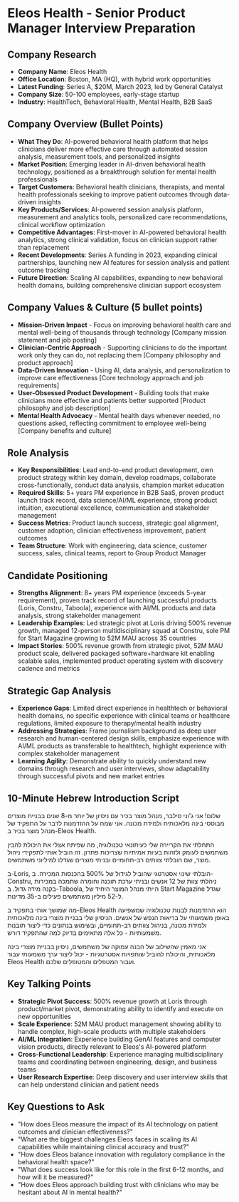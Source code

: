 # Eleos Health - Senior Product Manager Interview Preparation

## Company Research
- **Company Name**: Eleos Health
- **Office Location**: Boston, MA (HQ), with hybrid work opportunities
- **Latest Funding**: Series A, $20M, March 2023, led by General Catalyst
- **Company Size**: 50-100 employees, early-stage startup
- **Industry**: HealthTech, Behavioral Health, Mental Health, B2B SaaS

## Company Overview (Bullet Points)
- **What They Do**: AI-powered behavioral health platform that helps clinicians deliver more effective care through automated session analysis, measurement tools, and personalized insights
- **Market Position**: Emerging leader in AI-driven behavioral health technology, positioned as a breakthrough solution for mental health professionals
- **Target Customers**: Behavioral health clinicians, therapists, and mental health professionals seeking to improve patient outcomes through data-driven insights
- **Key Products/Services**: AI-powered session analysis platform, measurement and analytics tools, personalized care recommendations, clinical workflow optimization
- **Competitive Advantages**: First-mover in AI-powered behavioral health analytics, strong clinical validation, focus on clinician support rather than replacement
- **Recent Developments**: Series A funding in 2023, expanding clinical partnerships, launching new AI features for session analysis and patient outcome tracking
- **Future Direction**: Scaling AI capabilities, expanding to new behavioral health domains, building comprehensive clinician support ecosystem

## Company Values & Culture (5 bullet points)
- **Mission-Driven Impact** - Focus on improving behavioral health care and mental well-being of thousands through technology [Company mission statement and job posting]
- **Clinician-Centric Approach** - Supporting clinicians to do the important work only they can do, not replacing them [Company philosophy and product approach]
- **Data-Driven Innovation** - Using AI, data analysis, and personalization to improve care effectiveness [Core technology approach and job requirements]
- **User-Obsessed Product Development** - Building tools that make clinicians more effective and patients better supported [Product philosophy and job description]
- **Mental Health Advocacy** - Mental health days whenever needed, no questions asked, reflecting commitment to employee well-being [Company benefits and culture]

## Role Analysis
- **Key Responsibilities**: Lead end-to-end product development, own product strategy within key domain, develop roadmaps, collaborate cross-functionally, conduct data analysis, champion market education
- **Required Skills**: 5+ years PM experience in B2B SaaS, proven product launch track record, data science/AI/ML experience, strong product intuition, executional excellence, communication and stakeholder management
- **Success Metrics**: Product launch success, strategic goal alignment, customer adoption, clinician effectiveness improvement, patient outcomes
- **Team Structure**: Work with engineering, data science, customer success, sales, clinical teams, report to Group Product Manager

## Candidate Positioning
- **Strengths Alignment**: 8+ years PM experience (exceeds 5-year requirement), proven track record of launching successful products (Loris, Constru, Taboola), experience with AI/ML products and data analysis, strong stakeholder management
- **Leadership Examples**: Led strategic pivot at Loris driving 500% revenue growth, managed 12-person multidisciplinary squad at Constru, sole PM for Start Magazine growing to 52M MAU across 35 countries
- **Impact Stories**: 500% revenue growth from strategic pivot, 52M MAU product scale, delivered packaged software+hardware kit enabling scalable sales, implemented product operating system with discovery cadence and metrics

## Strategic Gap Analysis
- **Experience Gaps**: Limited direct experience in healthtech or behavioral health domains, no specific experience with clinical teams or healthcare regulations, limited exposure to therapy/mental health industry
- **Addressing Strategies**: Frame journalism background as deep user research and human-centered design skills, emphasize experience with AI/ML products as transferable to healthtech, highlight experience with complex stakeholder management
- **Learning Agility**: Demonstrate ability to quickly understand new domains through research and user interviews, show adaptability through successful pivots and new market entries

## 10-Minute Hebrew Introduction Script

שלום! אני ג'וני סילבר, מנהל מוצר בכיר עם ניסיון של יותר מ-8 שנים בבניית מוצרים מבוססי בינה מלאכותית ולמידת מכונה. אני שמח על ההזדמנות לדבר על התפקיד של מנהל מוצר בכיר ב-Eleos Health.

התחלתי את הקריירה שלי כעיתונאי טכנולוגיה, מה שפיתח אצלי את היכולת להבין משתמשים לעומק ולזהות בעיות אמיתיות שצריכות פתרון. זה הוביל אותי לתפקידי ניהול מוצר, שם הובלתי צוותים רב-תחומיים ובניתי מוצרים שגדלו למיליוני משתמשים.

ב-Loris, הובלתי שינוי אסטרטגי שהוביל לגידול של 500% בהכנסות המכירה. ב-Constru, ניהלתי צוות של 12 אנשים ובניתי ערכת תוכנה וחומרה שתמכה במכירות בקנה מידה גדול. ב-Taboola, הייתי מנהל המוצר היחיד של Start Magazine שגדל ל-52 מיליון משתמשים פעילים ב-35 מדינות.

מה שמושך אותי בתפקיד ב-Eleos Health הוא ההזדמנות לבנות טכנולוגיה שמשפיעה באופן משמעותי על בריאות הנפש של אנשים. הניסיון שלי בבניית מוצרי בינה מלאכותית ולמידת מכונה, בניהול צוותים רב-תחומיים, ובשימוש בנתונים כדי ליצור תובנות משמעותיות - כל אלה מתאימים בדיוק למה שהתפקיד דורש.

אני מאמין שהשילוב של הבנה עמוקה של משתמשים, ניסיון בבניית מוצרי בינה מלאכותית, והיכולת להוביל שותפויות אסטרטגיות - יכול ליצור ערך משמעותי עבור Eleos Health ועבור המטפלים והמטופלים שלכם.

## Key Talking Points
- **Strategic Pivot Success**: 500% revenue growth at Loris through product/market pivot, demonstrating ability to identify and execute on new opportunities
- **Scale Experience**: 52M MAU product management showing ability to handle complex, high-scale products with multiple stakeholders
- **AI/ML Integration**: Experience building GenAI features and computer vision products, directly relevant to Eleos's AI-powered platform
- **Cross-Functional Leadership**: Experience managing multidisciplinary teams and coordinating between engineering, design, and business teams
- **User Research Expertise**: Deep discovery and user interview skills that can help understand clinician and patient needs

## Key Questions to Ask
- "How does Eleos measure the impact of its AI technology on patient outcomes and clinician effectiveness?"
- "What are the biggest challenges Eleos faces in scaling its AI capabilities while maintaining clinical accuracy and trust?"
- "How does Eleos balance innovation with regulatory compliance in the behavioral health space?"
- "What does success look like for this role in the first 6-12 months, and how will it be measured?"
- "How does Eleos approach building trust with clinicians who may be hesitant about AI in mental health?"
